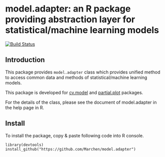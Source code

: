 # model.adapter: an R package providing abstraction layer for statistical/machine learning models

[![Build Status](https://travis-ci.com/Marchen/model.adapter.svg?branch=master)](https://travis-ci.com/Marchen/model.adapter)

## Introduction

This package provides `model.adapter` class which provides unified method to access common data and methods of statistical/machine learning models.

This package is developed for [cv.model](https://github.com/Marchen/cv.models) and [partial.plot](https://github.com/Marchen/partial.plot) packages.

For the details of the class, please see the document of model.adapter in the help page in R.

## Install

To install the package, copy & paste following code into R console.

```{R}
library(devtools)
install_github("https://github.com/Marchen/model.adapter")
```
